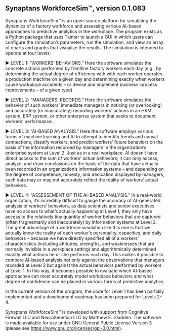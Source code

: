 ## Synaptans WorkforceSim™, version 0.1.083

Synaptans WorkforceSim™ is an open-source platform for simulating the dynamics of a factory workforce and assessing various AI-based approaches to predictive analytics in the workplace. The program exists as a Python package that uses Tkinter to launch a GUI in which users can configure the simulation’s parameters, run the simulation, and view an array of charts and graphs that visualize the results. The simulation is intended to operate at four levels:

▶ LEVEL 1: “WORKERS’ BEHAVIORS.” Here the software simulates the concrete actions performed by frontline factory workers each day (e.g., by determining the actual degree of efficiency with with each worker operates a production machine on a given day and determining exactly when workers cause workplace accidents – or devise and implement business-process improvements – of a given type).

▶ LEVEL 2: “MANAGERS’ RECORDS.” Here the software simulates the behavior of such workers’ immediate managers in noticing (or overlooking) and accurately (or inaccurately) recording workers’ actions in an HRM system, ERP system, or other enterprise system that seeks to document workers’ performance.

▶ LEVEL 3: “AI-BASED ANALYSIS.” Here the software employs various forms of machine learning and AI to attempt to identify trends and causal connections, classify workers, and predict workers’ future behaviors on the basis of the information recorded by managers in the organization’s enterprise system at Level 2. Just as in a real workplace, AI doesn’t have direct access to the sum of workers’ actual behaviors; it can only access, analyze, and draw conclusions on the basis of the data that have actually been recorded in an organization’s information systems – and depending on the degree of competence, honesty, and dedication displayed by managers, such data may or may not accurately reflect the reality of workers’ actual behaviors.

▶ LEVEL 4: “ASSESSEMENT OF THE AI-BASED ANALYSIS.” In a real-world organization, it’s incredibly difficult to gauge the accuracy of AI-generated analysis of workers’ behaviors, as data scientists and senior executives have no access to what’s actually happening at Level 1; they only have access to the relatively tiny quantity of worker behaviors that are captured (often fragmentarily and inaccurately) by information systems at Level 2. The great advantage of a workforce simulation like this one is that we actually know the reality of each worker’s personality, capacities, and daily behaviors – because we have directly specified all of a workers’ characteristics (including attitudes, strengths, and weaknesses that are normally invisible in a workplace setting) and algorithmically determined exactly what actions he or she performs each day. This makes it possible to compare AI-based analysis not only against the observations that managers recorded at Level 2 but against the actual behaviors performed by workers at Level 1. In this way, it becomes possible to evaluate which AI-based approaches can most accurately model workplace behaviors and what degree of confidence can be placed in various forms of predictive analytics.

In the current version of the program, the code for Level 1 has been partially implemented and a development roadmap has been prepared for Levels 2-4. 

Synaptans WorkforceSim™ is developed with support from Cognitive Firewall LLC and NeuraXenetica LLC by Matthew E. Gladden. The software is made available for use under GNU General Public License Version 3 (please see https://www.gnu.org/licenses/gpl-3.0.html).
